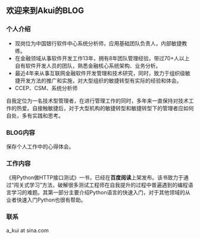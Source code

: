 ## 欢迎来到Akui的BLOG

### 个人介绍

* 现岗位为中国银行软件中心系统分析师，应用基础团队负责人，内部敏捷教练。
* 在金融领域从事软件开发工作13年，拥有8年团队管理经验，带过70+人以上自有软件开发人员的团队，熟悉金融核心系统架构、业务分析。
* 最近4年来从事互联网金融软件开发管理和技术研究，同时，致力于组织级敏捷开发方法的推广和实施，对大型组织的敏捷转型有实际的经验和体会。
* CCEP、CSM、系统分析师


自我定位为一名技术型管理者，在进行管理工作的同时，多年来一直保持对技术工作的热爱。自接触敏捷后，对于大型机构的敏捷转型和敏捷转型下的管理者应如何自处，多有实践和思考。


### BLOG内容

保存个人工作中的心得体会。

### 工作内容

《用Python做HTTP接口测试》一书，已经在**百度阅读**上架发布。该书致力于通过“闯关式学习”方法，破解很多测试工程师在自我提升的过程中普遍遇到的编程语言学习的难题。其第一部分主要介绍Python语言的快速入门，对于其他领域的从业者快速入门Python也很有帮助。



### 联系

a_kui at sina.com

